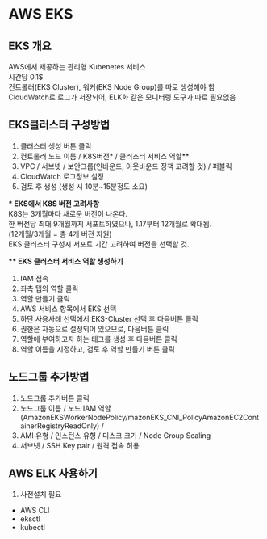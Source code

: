 # AWS EKS

## EKS 개요
AWS에서 제공하는 관리형 Kubenetes 서비스  
시간당 0.1$  
컨트롤러(EKS Cluster), 워커(EKS Node Group)를 따로 생성해야 함  
CloudWatch로 로그가 저장되어, ELK화 같은 모니터링 도구가 따로 필요없음

## EKS클러스터 구성방법
1. 클러스터 생성 버튼 클릭
2. 컨트롤러 노드 이름 / K8S버전* / 클러스터 서비스 역할**
3. VPC / 서브넷 / 보안그룹(인바운드, 아웃바운드 정책 고려할 것) / 퍼블릭
4. CloudWatch 로그정보 설정
5. 검토 후 생성 (생성 시 10분~15분정도 소요)


**\* EKS에서 K8S 버전 고려사항**  
K8S는 3개월마다 새로운 버전이 나온다.  
한 버전당 최대 9개월까지 서포트하였으나, 1.17부터 12개월로 확대됨.  
(12개월/3개월 = 총 4개 버전 지원)  
EKS 클러스터 구성시 서포트 기간 고려하여 버전을 선택할 것.

**\*\* EKS 클러스터 서비스 역할 생성하기**
1. IAM 접속
2. 좌측 탭의 역할 클릭
3. 역할 만들기 클릭
4. AWS 서비스 항목에서 EKS 선택
5. 하단 사용사례 선택에서 EKS-Cluster 선택 후 다음버튼 클릭
6. 권한은 자동으로 설정되어 있으므로, 다음버튼 클릭
7. 역할에 부여하고자 하는 태그를 생성 후 다음버튼 클릭
8. 역할 이름을 지정하고, 검토 후 역할 만들기 버튼 클릭


## 노드그룹 추가방법
1. 노드그룹 추가버튼 클릭
2. 노드그룹 이름 / 노드 IAM 역할 
(AmazonEKSWorkerNodePolicy/mazonEKS_CNI_PolicyAmazonEC2ContainerRegistryReadOnly) /
3. AMI 유형 / 인스턴스 유형 / 디스크 크기 / Node Group Scaling 
4. 서브넷 / SSH Key pair / 원격 접속 허용

## AWS ELK 사용하기
1. 사전설치 필요
- AWS CLI
- eksctl
- kubectl
